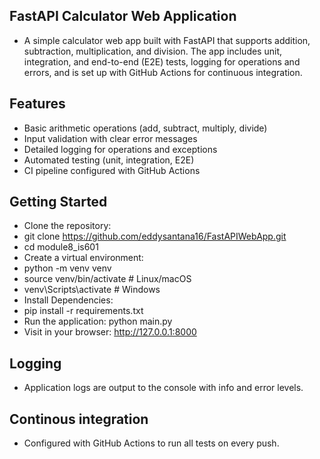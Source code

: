 ## FastAPI Calculator Web Application
- A simple calculator web app built with FastAPI that supports addition, subtraction, multiplication, and division. The app includes unit, integration, and end-to-end (E2E) tests, logging for operations and errors, and is set up with GitHub Actions for continuous integration.

## Features
- Basic arithmetic operations (add, subtract, multiply, divide)
- Input validation with clear error messages
- Detailed logging for operations and exceptions
- Automated testing (unit, integration, E2E)
- CI pipeline configured with GitHub Actions

## Getting Started
- Clone the repository:
- git clone https://github.com/eddysantana16/FastAPIWebApp.git
- cd module8_is601
- Create a virtual environment: 
- python -m venv venv
- source venv/bin/activate  # Linux/macOS
- venv\Scripts\activate     # Windows
- Install Dependencies:
- pip install -r requirements.txt
- Run the application: python main.py
- Visit in your browser: http://127.0.0.1:8000

## Logging
- Application logs are output to the console with info and error levels.

## Continous integration
- Configured with GitHub Actions to run all tests on every push.

